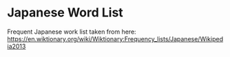 # Japanese Word List

Frequent Japanese work list taken from here: https://en.wiktionary.org/wiki/Wiktionary:Frequency_lists/Japanese/Wikipedia2013